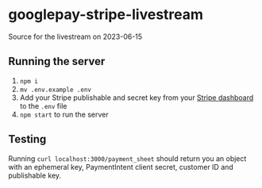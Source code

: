 # googlepay-stripe-livestream

Source for the livestream on 2023-06-15

## Running the server
1. `npm i`
2. `mv .env.example .env`
3. Add your Stripe publishable and secret key from your [Stripe dashboard](https://dashboard.stripe.com/apikeys) to the `.env` file
4. `npm start` to run the server

## Testing
Running `curl localhost:3000/payment_sheet` should return you an object with an ephemeral key, PaymentIntent client secret, customer ID and publishable key.